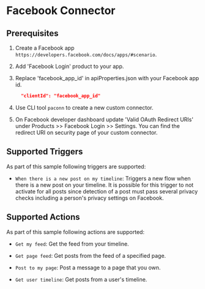 # Facebook Connector

## Prerequisites

1. Create a Facebook app `https://developers.facebook.com/docs/apps/#scenario`.
2. Add 'Facebook Login' product to your app.
3. Replace 'facebook_app_id' in apiProperties.json with your Facebook app id.

    ```json
      "clientId": "facebook_app_id"
    ```

4. Use CLI tool `paconn` to create a new custom connector.
5. On Facebook developer dashboard update 'Valid OAuth Redirect URIs' under Products >> Facebook Login >> Settings. You can find the redirect URI on security page of your custom connector.

## Supported Triggers

As part of this sample following triggers are supported:

* `When there is a new post on my timeline`: Triggers a new flow when there is a new post on your timeline. It is possible for this trigger to not activate for all posts since detection of a post must pass several privacy checks including a person's privacy settings on Facebook.

## Supported Actions

As part of this sample following actions are supported:

* `Get my feed`: Get the feed from your timeline.

* `Get page feed`: Get posts from the feed of a specified page.

* `Post to my page`: Post a message to a page that you own.

* `Get user timeline`: Get posts from a user's timeline.
